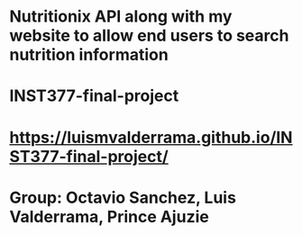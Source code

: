# Nutritionix API along with my website to allow end users to search nutrition information

# INST377-final-project
# https://luismvalderrama.github.io/INST377-final-project/

# Group: Octavio Sanchez, Luis Valderrama, Prince Ajuzie
